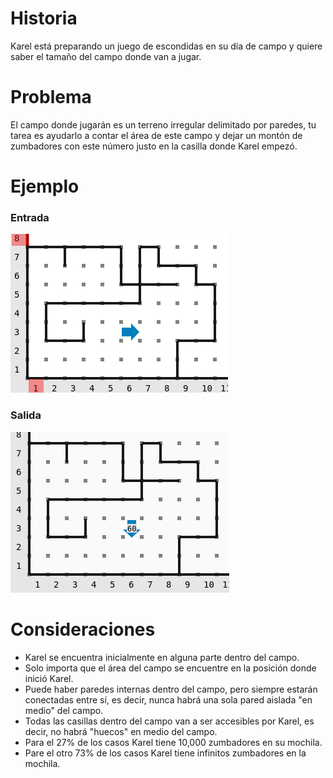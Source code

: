 # Historia

Karel está preparando un juego de escondidas en su día de campo y quiere saber el tamaño del campo donde van a jugar. 

# Problema

El campo donde jugarán es un terreno irregular delimitado por paredes, tu tarea es ayudarlo a contar el área de este campo y dejar un montón de zumbadores con este número justo en la casilla donde Karel empezó.

# Ejemplo

### Entrada

![Ejemplo de entrada](entrada.png)

### Salida

![Ejemplo de salida](salida.png)

# Consideraciones

 * Karel se encuentra inicialmente en alguna parte dentro del campo.
 * Solo importa que el área del campo se encuentre en la posición donde inició Karel.
 * Puede haber paredes internas dentro del campo, pero siempre estarán conectadas entre sí, es decir, nunca habrá una sola pared aislada "en medio" del campo.
 * Todas las casillas dentro del campo van a ser accesibles por Karel, es decir, no habrá "huecos" en medio del campo.
 * Para el 27% de los casos Karel tiene 10,000 zumbadores en su mochila.
 * Pare el otro 73% de los casos Karel tiene infinitos zumbadores en la mochila.
